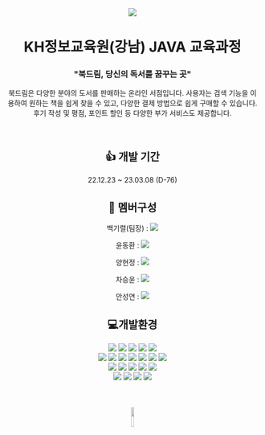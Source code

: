 <div align=center>
 <img src="https://capsule-render.vercel.app/api?type=waving&color=6768ab&height=200&section=header&text=BookDream&fontSize=90" />

 </div>
<div align=center>
 <h1 align=center>KH정보교육원(강남) JAVA 교육과정</h1>
</div>
<div align=center>
 <h3 align =center>"북드림, 당신의 독서를 꿈꾸는 곳"</h3>
 <p> 북드림은 다양한 분야의 도서를 판매하는 온라인 서점입니다. 사용자는 검색 기능을 이용하여 원하는 책을 쉽게 찾을 수 있고, 다양한 결제 방법으로 쉽게 구매할 수 있습니다. 후기 작성 및 평점, 포인트 할인 등 다양한 부가 서비스도 제공합니다.</p>
</div>
<br>

<div align=center>
 <h2 align=center>👍 개발 기간</h2>
 <p align=center>22.12.23 ~ 23.03.08 (D-76)</p>
</div>

<div align=center>
 <h2 align=center>🤝 멤버구성</h2>

  백기렬(팀장) :
  <a href="https://github.com/thxforall"><img src="https://img.shields.io/badge/GitHub-181717?style=flat&logo=GitHub&logoColor=white" /></a>

  윤동환 :
  <a href="https://github.com/remindgb"><img src="https://img.shields.io/badge/GitHub-181717?style=flat&logo=GitHub&logoColor=white" /></a>
 
  양현정 :
  <a href="https://github.com/vbvb127"><img src="https://img.shields.io/badge/GitHub-181717?style=flat&logo=GitHub&logoColor=white" /></a> 
 
  차승윤 :
  <a href="https://github.com/sycha11"><img src="https://img.shields.io/badge/GitHub-181717?style=flat&logo=GitHub&logoColor=white" /></a>
 
 안성연 :
  <a href="https://github.com/yeon28"><img src="https://img.shields.io/badge/GitHub-181717?style=flat&logo=GitHub&logoColor=white" /></a>
 
</div>

<div align=center>
 <h2 align=center>💻개발환경</h2>
</div>
<div align=center>
 <img src="https://img.shields.io/badge/HTML5-E34F26?style=flat&logo=HTML5&logoColor=white" />
 <img src="https://img.shields.io/badge/CSS3-1572B6?style=flat&logo=CSS3&logoColor=white" />
 <img src="https://img.shields.io/badge/JavaScript-F7DF1E?style=flat&logo=JavaScript&logoColor=white" />
 <img src="https://img.shields.io/badge/Bootstrap-7952B3?style=flat&logo=Bootstrap&logoColor=white" />
 <img src="https://img.shields.io/badge/Ajax-2280c2?style=flat&logo=Ajax&logoColor=white" />
 <br>
 <img src="https://img.shields.io/badge/Tomcat-F8DC75?style=flat&logo=ApacheTomcat&logoColor=white" />
 <img src="https://img.shields.io/badge/Java-007396?style=flat&logo=Java&logoColor=white" />
 <img src="https://img.shields.io/badge/Oracle-F80000?style=flat&logo=Oracle&logoColor=white" />
 <img src="https://img.shields.io/badge/Lombok-ce4844?style=flat&logo=Lombok&logoColor=white" />
 <img src="https://img.shields.io/badge/Maven-C71A36?style=flat&logo=Apache Maven&logoColor=white" />
 <img src="https://img.shields.io/badge/MyBatis-0b090a?style=flat&logo=MyBatis&logoColor=white" />
 <img src="https://img.shields.io/badge/Jquery-0769AD?style=flat&logo=Jquery&logoColor=white" />
 

 <br>
<img src="https://img.shields.io/badge/Spring-6DB33F?style=flat&logo=Spring&logoColor=white" />
<img src="https://img.shields.io/badge/Visual%20Studio%20Code-007ACC?style=flat&logo=VisualStudioCode&logoColor=white" />
 <img src="https://img.shields.io/badge/GitHub-181717?style=flat&logo=GitHub&logoColor=white" />
 <img src="https://img.shields.io/badge/Git-F05032?style=flat&logo=Git&logoColor=white" />
 <img src="https://img.shields.io/badge/Postman-FF6C37?style=flat&logo=Postman&logoColor=white" />
<br>
<img src="https://img.shields.io/badge/Naver-03C75A?style=flat&logo=Naver&logoColor=white" />
<img src="https://img.shields.io/badge/Kakao-FFCD00?style=flat&logo=Kakao&logoColor=white" />
<img src="https://img.shields.io/badge/Google-4285F4?style=flat&logo=Google&logoColor=white" />	
<img src="https://img.shields.io/badge/Toss-003AE9?style=flat&logo=Toss&logoColor=white" />	
</div>
<br>
<br>
<br>
<div align=center>
 <img width="10%" src="https://user-images.githubusercontent.com/113906780/223056654-d2507e98-e82c-4846-886f-31eafb00d1c9.png" />
</div>



